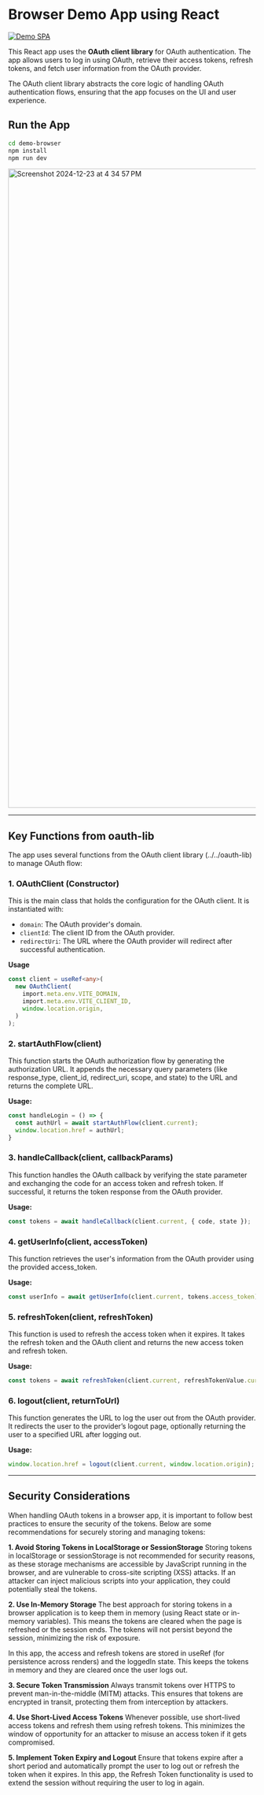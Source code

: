# Browser Demo App using React
[![Demo SPA](https://img.shields.io/badge/Demo-SPA-blue?style=for-the-badge)](https://oauth-library-demo-browser.netlify.app/)

This React app uses the **OAuth client library** for OAuth authentication. The app allows users to log in using OAuth, retrieve their access tokens, refresh tokens, and fetch user information from the OAuth provider.

The OAuth client library abstracts the core logic of handling OAuth authentication flows, ensuring that the app focuses on the UI and user experience.

## Run the App
```bash
cd demo-browser
npm install
npm run dev
```

<img width="1298" alt="Screenshot 2024-12-23 at 4 34 57 PM" src="https://github.com/user-attachments/assets/c43b3983-bccc-4c22-a7e3-4fcbd8f61042" />

---

## Key Functions from oauth-lib

The app uses several functions from the OAuth client library (../../oauth-lib) to manage OAuth flow:

### 1. OAuthClient (Constructor)
This is the main class that holds the configuration for the OAuth client. It is instantiated with:

- `domain`: The OAuth provider's domain.
- `clientId`: The client ID from the OAuth provider.
- `redirectUri`: The URL where the OAuth provider will redirect after successful authentication.

**Usage**
```typescript
const client = useRef<any>(
  new OAuthClient(
    import.meta.env.VITE_DOMAIN,
    import.meta.env.VITE_CLIENT_ID,
    window.location.origin,
  )
);
```

### 2. startAuthFlow(client)
This function starts the OAuth authorization flow by generating the authorization URL. It appends the necessary query parameters (like response_type, client_id, redirect_uri, scope, and state) to the URL and returns the complete URL.

**Usage:**
```typescript
const handleLogin = () => {
  const authUrl = await startAuthFlow(client.current);
  window.location.href = authUrl;
}
```

### 3. handleCallback(client, callbackParams)
This function handles the OAuth callback by verifying the state parameter and exchanging the code for an access token and refresh token. If successful, it returns the token response from the OAuth provider.

**Usage:**
```typescript
const tokens = await handleCallback(client.current, { code, state });
```

### 4. getUserInfo(client, accessToken)
This function retrieves the user's information from the OAuth provider using the provided access_token.

**Usage:**
```typescript
const userInfo = await getUserInfo(client.current, tokens.access_token);
```

### 5. refreshToken(client, refreshToken)
This function is used to refresh the access token when it expires. It takes the refresh token and the OAuth client and returns the new access token and refresh token.

**Usage:**
```typescript
const tokens = await refreshToken(client.current, refreshTokenValue.current);
```

### 6. logout(client, returnToUrl)
This function generates the URL to log the user out from the OAuth provider. It redirects the user to the provider’s logout page, optionally returning the user to a specified URL after logging out.

**Usage:**
```typescript
window.location.href = logout(client.current, window.location.origin);
```

---

## Security Considerations
When handling OAuth tokens in a browser app, it is important to follow best practices to ensure the security of the tokens. Below are some recommendations for securely storing and managing tokens:

**1. Avoid Storing Tokens in LocalStorage or SessionStorage**
Storing tokens in localStorage or sessionStorage is not recommended for security reasons, as these storage mechanisms are accessible by JavaScript running in the browser, and are vulnerable to cross-site scripting (XSS) attacks. If an attacker can inject malicious scripts into your application, they could potentially steal the tokens.

**2. Use In-Memory Storage**
The best approach for storing tokens in a browser application is to keep them in memory (using React state or in-memory variables). This means the tokens are cleared when the page is refreshed or the session ends. The tokens will not persist beyond the session, minimizing the risk of exposure.

In this app, the access and refresh tokens are stored in useRef (for persistence across renders) and the loggedIn state. This keeps the tokens in memory and they are cleared once the user logs out.

**3. Secure Token Transmission**
Always transmit tokens over HTTPS to prevent man-in-the-middle (MITM) attacks. This ensures that tokens are encrypted in transit, protecting them from interception by attackers.

**4. Use Short-Lived Access Tokens**
Whenever possible, use short-lived access tokens and refresh them using refresh tokens. This minimizes the window of opportunity for an attacker to misuse an access token if it gets compromised.

**5. Implement Token Expiry and Logout**
Ensure that tokens expire after a short period and automatically prompt the user to log out or refresh the token when it expires. In this app, the Refresh Token functionality is used to extend the session without requiring the user to log in again.


